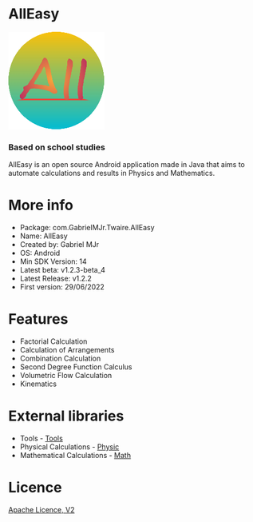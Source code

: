 # AllEasy

![AllEasy](https://raw.githubusercontent.com/gabrielmjr/AllEasy/master/app/src/main/res/mipmap-xxxhdpi/ic_launcher_round.png)
### Based on school studies

AllEasy is an open source Android application made in Java that aims to automate calculations and results in Physics and Mathematics.



# **More info**
- Package: com.GabrielMJr.Twaire.AllEasy
- Name: AllEasy
- Created by: Gabriel MJr
- OS: Android
- Min SDK Version: 14
- Latest beta: v1.2.3-beta_4
- Latest Release: v1.2.2
- First version: 29/06/2022


# **Features**
- Factorial Calculation
- Calculation of Arrangements
- Combination Calculation
- Second Degree Function Calculus
- Volumetric Flow Calculation
- Kinematics


# **External libraries**
- Tools - [Tools](https://gitHub.com/gabrielmjr/Tools)
- Physical Calculations - [Physic](https://github.com/gabrielmjr/Physic)
- Mathematical Calculations - [Math](https://gitHub.com/gabrielmjr/Math)


# Licence
[Apache Licence, V2](https://www.apache.org/licenses/LICENSE-2.0)
